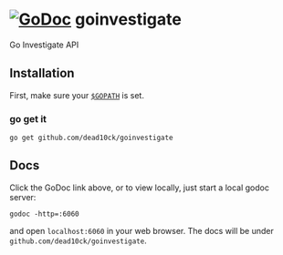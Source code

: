 [![GoDoc](https://godoc.org/github.com/dead10ck/goinvestigate?status.svg)](https://godoc.org/github.com/dead10ck/goinvestigate)
goinvestigate
======

Go Investigate API

## Installation
First, make sure your [`$GOPATH`](http://golang.org/doc/code.html#GOPATH) is set.
### go get it
`go get github.com/dead10ck/goinvestigate`

## Docs
Click the GoDoc link above, or to view locally, just start a local godoc server:

```
godoc -http=:6060
```

and open `localhost:6060` in your web browser. The docs will be under `github.com/dead10ck/goinvestigate`.
